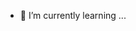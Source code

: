 
- 🌱 I’m currently learning ...
<!---
Michele-Vitucci/Michele-Vitucci is a ✨ special ✨ repository because its `README.md` (this file) appears on your GitHub profile.
You can click the Preview link to take a look at your changes.
--->
